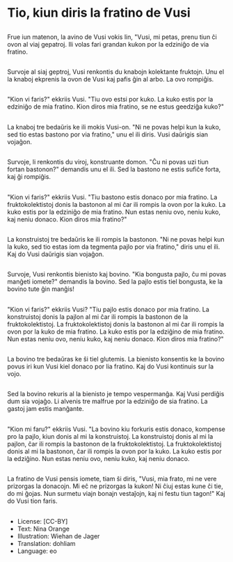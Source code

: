 # Tio, kiun diris la fratino de Vusi

##
Frue iun matenon, la avino de Vusi vokis lin, "Vusi, mi petas, prenu tiun ĉi ovon al viaj gepatroj. Ili volas fari grandan kukon por la edziniĝo de via fratino.

##
Survoje al siaj geptroj, Vusi renkontis du knabojn kolektante fruktojn. Unu el la knaboj ekprenis la ovon de Vusi kaj pafis ĝin al arbo. La ovo rompiĝis.

##
"Kion vi faris?" ekkriis Vusi. "Tiu ovo estsi por kuko. La kuko estis por la edziniĝo de mia fratino. Kion diros mia fratino, se ne estus geedziĝa kuko?"

##
La knaboj tre bedaŭris ke ili mokis Vusi-on. "Ni ne povas helpi kun la kuko, sed tio estas bastono por via fratino," unu el ili diris. Vusi daŭrigis sian vojaĝon.

##
Survoje, li renkontis du viroj, konstruante domon. "Ĉu ni povas uzi tiun fortan bastonon?" demandis unu el ili. Sed la bastono ne estis sufiĉe forta, kaj ĝi rompiĝis.

##
"Kion vi faris?" ekkriis Vusi. "Tiu bastono estis donaco por mia fratino. La fruktokolektistoj donis la bastonon al mi ĉar ili rompis la ovon por la kuko. La kuko estis por la edziniĝo de mia fratino. Nun estas neniu ovo, neniu kuko, kaj neniu donaco. Kion diros mia fratino?"

##
La konstruistoj tre bedaŭris ke ili rompis la bastonon. "Ni ne povas helpi kun la kuko, sed tio estas iom da tegmenta pajlo por via fratino," diris unu el ili. Kaj do Vusi daŭrigis sian vojaĝon.

##
Survoje, Vusi renkontis bienisto kaj bovino. "Kia bongusta pajlo, ĉu mi povas manĝeti iomete?" demandis la bovino. Sed la pajlo estis tiel bongusta, ke la bovino tute ĝin manĝis!

##
"Kion vi faris?" ekkriis Vusi? "Tiu pajlo estis donaco por mia fratino. La konstruistoj donis la pajlon al mi ĉar ili rompis la bastonon de la fruktokolektistoj. La fruktokolektistoj donis la bastonon al mi ĉar ili rompis la ovon por la kuko de mia fratino. La kuko estis por la edziĝino de mia fratino. Nun estas neniu ovo, neniu kuko, kaj neniu donaco. Kion diros mia fratino?"

##
La bovino tre bedaŭras ke ŝi tiel glutemis. La bienisto konsentis ke la bovino povus iri kun Vusi kiel donaco por lia fratino. Kaj do Vusi kontinuis sur la vojo.

##
Sed la bovino rekuris al la bienisto je tempo vespermanĝa. Kaj Vusi perdiĝis dum sia vojaĝo. Li alvenis tre malfrue por la edziniĝo de sia fratino. La gastoj jam estis manĝante.

##
"Kion mi faru?" ekkriis Vusi. "La bovino kiu forkuris estis donaco, kompense pro la pajlo, kiun donis al mi la konstruistoj. La konstruistoj donis al mi la pajlon, ĉar ili rompis la bastonon de la fruktokolektistoj. La fruktokolektistoj donis al mi la bastonon, ĉar ili rompis la ovon por la kuko. La kuko estis por la edziĝino. Nun estas neniu ovo, neniu kuko, kaj neniu donaco.

##
La fratino de Vusi pensis iomete, tiam ŝi diris, "Vusi, mia frato, mi ne vere prizorgas la donacojn. Mi eĉ ne prizorgas la kukon! Ni ĉiuj estas kune ĉi tie, do mi ĝojas. Nun surmetu viajn bonajn vestaĵojn, kaj ni festu tiun tagon!" Kaj do Vusi tion faris.

##
* License: [CC-BY]
* Text: Nina Orange
* Illustration: Wiehan de Jager
* Translation: dohliam
* Language: eo
